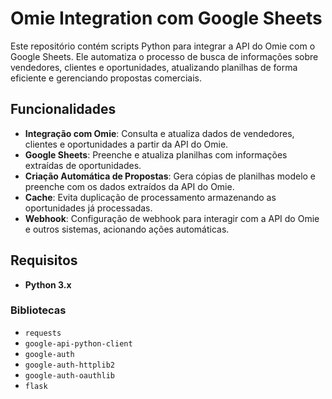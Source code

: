 # Omie Integration com Google Sheets

Este repositório contém scripts Python para integrar a API do Omie com o Google Sheets. Ele automatiza o processo de busca de informações sobre vendedores, clientes e oportunidades, atualizando planilhas de forma eficiente e gerenciando propostas comerciais.

## Funcionalidades

- **Integração com Omie**: Consulta e atualiza dados de vendedores, clientes e oportunidades a partir da API do Omie.
- **Google Sheets**: Preenche e atualiza planilhas com informações extraídas de oportunidades.
- **Criação Automática de Propostas**: Gera cópias de planilhas modelo e preenche com os dados extraídos da API do Omie.
- **Cache**: Evita duplicação de processamento armazenando as oportunidades já processadas.
- **Webhook**: Configuração de webhook para interagir com a API do Omie e outros sistemas, acionando ações automáticas.

## Requisitos

- **Python 3.x**

### Bibliotecas

- `requests`
- `google-api-python-client`
- `google-auth`
- `google-auth-httplib2`
- `google-auth-oauthlib`
- `flask`
